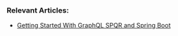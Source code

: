 ### Relevant Articles:

- [Getting Started With GraphQL SPQR and Spring Boot](https://www.baeldung.com/spring-boot-graphql-spqr)
